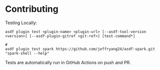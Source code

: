 # Contributing

Testing Locally:

```shell
asdf plugin test <plugin-name> <plugin-url> [--asdf-tool-version <version>] [--asdf-plugin-gitref <git-ref>] [test-command*]

#
asdf plugin test spark https://github.com/jeffryang24/asdf-spark.git "spark-shell --help"
```

Tests are automatically run in GitHub Actions on push and PR.

